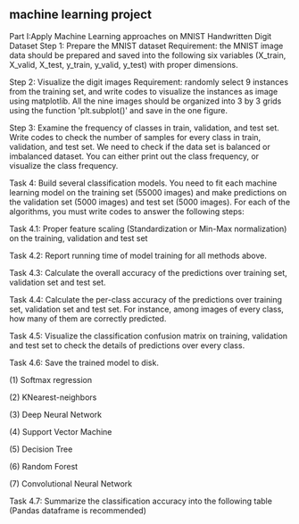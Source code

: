 ## machine learning project

Part I:Apply Machine Learning approaches on MNIST Handwritten Digit Dataset
Step 1: Prepare the MNIST dataset
Requirement: the MNIST image data should be prepared and saved into the following six variables (X_train, X_valid, X_test, y_train, y_valid, y_test) with proper dimensions.


Step 2: Visualize the digit images
Requirement: randomly select 9 instances from the training set, and write codes to visualize the instances as image using matplotlib. All the nine images should be organized into 3 by 3 grids using the function 'plt.subplot()' and save in the one figure.

Step 3: Examine the frequency of classes in train, validation, and test set. 
Write codes to check the number of samples for every class in train, validation, and test set. We need to check if the data set is balanced or imbalanced dataset. You can either print out the class frequency, or visualize the class frequency.

Task 4: Build several classification models.  You need to fit each machine learning model on the training set (55000 images) and make predictions on the validation set (5000 images) and  test set (5000 images).
For each of the algorithms, you must write codes to answer the following steps:

Task 4.1: Proper feature scaling (Standardization  or Min-Max normalization) on the training, validation and test set

Task 4.2: Report running time of model training for all methods above.

Task 4.3: Calculate the overall accuracy of the predictions over training set, validation set and test set.

Task 4.4: Calculate the per-class accuracy of the predictions over training set, validation set and test set. For instance, among images of every class, how many of them are correctly predicted. 

Task 4.5: Visualize the classification confusion matrix on training, validation and test set to check the details of predictions over every class. 

Task 4.6: Save the trained model to disk.


(1) Softmax regression 

(2) KNearest-neighbors 

(3) Deep Neural Network 

(4) Support Vector Machine

(5) Decision Tree  

(6) Random Forest  

(7) Convolutional Neural Network  

Task 4.7: Summarize the classification accuracy into the following table (Pandas dataframe is recommended)
